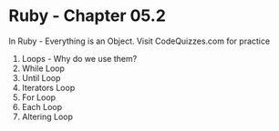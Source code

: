 # Ruby - Chapter 05.2

In Ruby - Everything is an Object.
Visit CodeQuizzes.com for practice


1. Loops - Why do we use them?
2. While Loop
3. Until Loop
4. Iterators Loop
5. For Loop
6. Each Loop
7. Altering Loop
